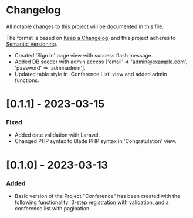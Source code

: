 # Changelog 

All notable changes to this project will be documented in this file.

The format is based on [Keep a Changelog](https://keepachangelog.com/en/1.0.0/),
and this project adheres to [Semantic Versioning](https://semver.org/spec/v2.0.0.html).

- Created 'Sign In' page view with success flash message. 
- Added DB seeder with admin access ['email' => 'admin@example.com', 'password' => 'adminadmin'].
- Updated table style in 'Conference List' view and added admin functions.  

# [0.1.1] - 2023-03-15 

### Fixed 
- Added date validation with Laravel.
- Changed PHP syntax to Blade PHP syntax in 'Congratulation' view.

# [0.1.0] - 2023-03-13

### Added 
- Basic version of the Project "Conference" has been created with the following functionality: 3-step registration with validation, and a conference list with pagination. 